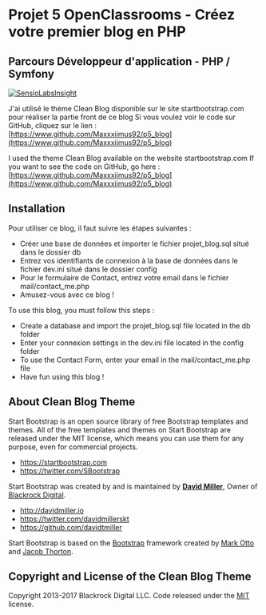 # Projet 5 OpenClassrooms - Créez votre premier blog en PHP 
## Parcours Développeur d'application - PHP / Symfony

[![SensioLabsInsight](https://insight.sensiolabs.com/projects/d29413b8-767c-4f21-ae6b-6a627d402643/mini.png)](https://insight.sensiolabs.com/projects/d29413b8-767c-4f21-ae6b-6a627d402643)

J'ai utilisé le thème Clean Blog disponible sur le site startbootstrap.com pour réaliser la partie front de ce blog
Si vous voulez voir le code sur GitHub, cliquez sur le lien : [https://www.github.com/Maxxxiimus92/p5_blog](https://www.github.com/Maxxxiimus92/p5_blog)

I used the theme Clean Blog available on the website startbootstrap.com
If you want to see the code on GitHub, go here : [https://www.github.com/Maxxxiimus92/p5_blog](https://www.github.com/Maxxxiimus92/p5_blog)

## Installation

Pour utiliser ce blog, il faut suivre les étapes suivantes :
* Créer une base de données et importer le fichier projet_blog.sql situé dans le dossier db
* Entrez vos identifiants de connexion à la base de données dans le fichier dev.ini situé dans le dossier config
* Pour le formulaire de Contact, entrez votre email dans le fichier mail/contact_me.php
* Amusez-vous avec ce blog !

To use this blog, you must follow this steps :
* Create a database and import the projet_blog.sql file located in the db folder
* Enter your connexion settings in the dev.ini file located in the config folder
* To use the Contact Form, enter your email in the mail/contact_me.php file
* Have fun using this blog !

## About Clean Blog Theme

Start Bootstrap is an open source library of free Bootstrap templates and themes. All of the free templates and themes on Start Bootstrap are released under the MIT license, which means you can use them for any purpose, even for commercial projects.

* https://startbootstrap.com
* https://twitter.com/SBootstrap

Start Bootstrap was created by and is maintained by **[David Miller](http://davidmiller.io/)**, Owner of [Blackrock Digital](http://blackrockdigital.io/).

* http://davidmiller.io
* https://twitter.com/davidmillerskt
* https://github.com/davidtmiller

Start Bootstrap is based on the [Bootstrap](http://getbootstrap.com/) framework created by [Mark Otto](https://twitter.com/mdo) and [Jacob Thorton](https://twitter.com/fat).

## Copyright and License of the Clean Blog Theme

Copyright 2013-2017 Blackrock Digital LLC. Code released under the [MIT](https://github.com/BlackrockDigital/startbootstrap-clean-blog/blob/gh-pages/LICENSE) license.
